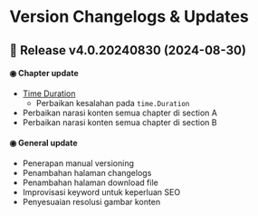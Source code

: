 # Version Changelogs & Updates

## 📝 Release v4.0.20240830 (2024-08-30)

#### ◉ Chapter update

- [Time Duration](https://dasarpemrogramangolang.novalagung.com/A-time-duration.html)
  - Perbaikan kesalahan pada `time.Duration`
- Perbaikan narasi konten semua chapter di section A
- Perbaikan narasi konten semua chapter di section B

#### ◉ General update

- Penerapan manual versioning
- Penambahan halaman changelogs
- Penambahan halaman download file
- Improvisasi keyword untuk keperluan SEO
- Penyesuaian resolusi gambar konten
